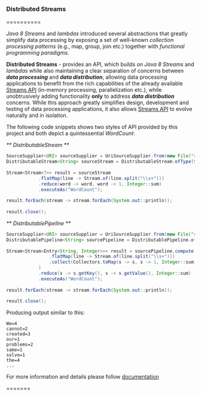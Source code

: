 ### Distributed Streams
==========

_Java 8 Streams_ and _lambdas_ introduced several abstractions that greatly simplify data processing by exposing a set of well-known _collection 
processing patterns_ (e.g., map, group, join etc.) together with _functional programming paradigms_. 

**Distributed Streams** - provides an API, which builds on _Java 8 Streams_ and _lambdas_ while also maintaining a clear separation of concerns between _**data processing**_
and _**data distribution**_, allowing data processing applications to benefit from the rich capabilities of the already available 
[Streams API](http://docs.oracle.com/javase/8/docs/api/java/util/stream/package-summary.html) (in-memory processing, parallelization etc.), while 
unobtrusively adding functionality **only** to address _**data distribution**_ concerns. While this approach greatly simplifies design, 
development and testing of data processing applications, it also allows [Streams API](http://docs.oracle.com/javase/8/docs/api/java/util/stream/package-summary.html)
to evolve naturally and in isolation.

The following code snippets shows two styles of API provided by this project and both depict a quintessential _WordCount_:

_** DistributableStream **_
```java
SourceSupplier<URI> sourceSupplier = UriSourceSupplier.from(new File("src/test/java/demo/sample.txt").toURI());
DistributableStream<String> sourceStream = DistributableStream.ofType(String.class, sourceSupplier);
		
Stream<Stream<?>> result = sourceStream
			.flatMap(line -> Stream.of(line.split("\\s+")))
			.reduce(word -> word, word -> 1, Integer::sum)
			.executeAs("WordCount");
		
result.forEach(stream -> stream.forEach(System.out::println));
		
result.close();
```

_** DistributablePipeline **_
```java
SourceSupplier<URI> sourceSupplier = UriSourceSupplier.from(new File("src/test/java/demo/sample.txt").toURI());
DistributablePipeline<String> sourcePipeline = DistributablePipeline.ofType(String.class, sourceSupplier);
		
Stream<Stream<Entry<String, Integer>>> result = sourcePipeline.compute(stream -> stream
				.flatMap(line -> Stream.of(line.split("\\s+")))
				.collect(Collectors.toMap(s -> s, s -> 1, Integer::sum)).entrySet().stream()
			)
			.reduce(s -> s.getKey(), s -> s.getValue(), Integer::sum)
			.executeAs("WordCount");
		
result.forEach(stream -> stream.forEach(System.out::println));
		
result.close();
```

Producing output similar to this:
```
We=4
cannot=2
created=3
our=1
problems=2
same=1
solve=1
the=4
...
```

For more information and details please follow [documentation](https://github.com/hortonworks/dstream/wiki)

=======

